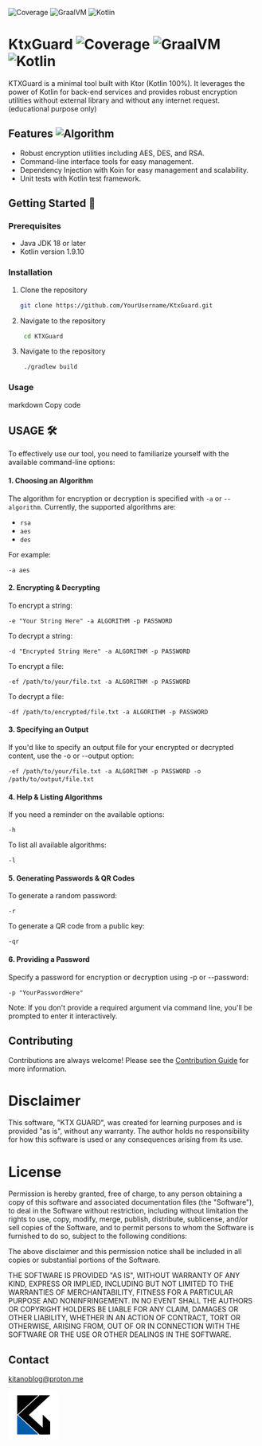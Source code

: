![Coverage](https://img.shields.io/badge/Coverage-77-green) ![GraalVM](https://img.shields.io/badge/GraalVM-21-blue) ![Kotlin](https://img.shields.io/badge/Kotlin-100-orange)

# KtxGuard ![Coverage](https://img.shields.io/badge/Coverage-85-green) ![GraalVM](https://img.shields.io/badge/GraalVM-21-blue) ![Kotlin](https://img.shields.io/badge/Kotlin-100-orange)

KTXGuard is a minimal tool built with Ktor (Kotlin 100%). It leverages the power of Kotlin for back-end services and provides robust encryption utilities without external library and without any internet request. (educational purpose only)


## Features    ![Algorithm](https://img.shields.io/badge/Algorithm-AES/DES/RSA-red)

* Robust encryption utilities including AES, DES, and RSA.
* Command-line interface tools for easy management.
* Dependency Injection with Koin for easy management and scalability.
* Unit tests with Kotlin test framework.

## Getting Started 🚀
### Prerequisites
* Java JDK 18 or later
* Kotlin version 1.9.10

### Installation
1. Clone the repository
   ```sh
   git clone https://github.com/YourUsername/KtxGuard.git
   ```

2. Navigate to the repository
   ```sh
	cd KTXGuard
    ```

3. Navigate to the repository
   ```sh
	./gradlew build
	```
### Usage

markdown
Copy code
## USAGE 🛠

To effectively use our tool, you need to familiarize yourself with the available command-line options:

#### 1. Choosing an Algorithm

The algorithm for encryption or decryption is specified with `-a` or `--algorithm`. Currently, the supported algorithms are:
- `rsa`
- `aes`
- `des`

For example:
```shell
-a aes
```

#### 2. Encrypting & Decrypting
To encrypt a string:

```shell
-e "Your String Here" -a ALGORITHM -p PASSWORD
```

To decrypt a string:

```shell
-d "Encrypted String Here" -a ALGORITHM -p PASSWORD
```

To encrypt a file:

```shell
-ef /path/to/your/file.txt -a ALGORITHM -p PASSWORD
```

To decrypt a file:

```shell
-df /path/to/encrypted/file.txt -a ALGORITHM -p PASSWORD
```

#### 3. Specifying an Output
If you'd like to specify an output file for your encrypted or decrypted content, use the -o or --output option:

```shell
-ef /path/to/your/file.txt -a ALGORITHM -p PASSWORD -o /path/to/output/file.txt
```

#### 4. Help & Listing Algorithms
If you need a reminder on the available options:

```shell
-h
```

To list all available algorithms:

```shell
-l
```

#### 5. Generating Passwords & QR Codes
To generate a random password:

```shell
-r
```

To generate a QR code from a public key:

```shell
-qr
```

#### 6. Providing a Password
Specify a password for encryption or decryption using -p or --password:

```shell
-p "YourPasswordHere"
```

Note: If you don't provide a required argument via command line, you'll be prompted to enter it interactively.

## Contributing

Contributions are always welcome! Please see the [Contribution Guide](docs/CONTRIBUTION_GUIDE.md) for more information.

# Disclaimer

This software, "KTX GUARD", was created for learning purposes and is provided "as is", without any warranty. The author holds no responsibility for how this software is used or any consequences arising from its use.

# License

Permission is hereby granted, free of charge, to any person obtaining a copy of this software and associated documentation files (the "Software"), to deal in the Software without restriction, including without limitation the rights to use, copy, modify, merge, publish, distribute, sublicense, and/or sell copies of the Software, and to permit persons to whom the Software is furnished to do so, subject to the following conditions:

The above disclaimer and this permission notice shall be included in all copies or substantial portions of the Software.

THE SOFTWARE IS PROVIDED "AS IS", WITHOUT WARRANTY OF ANY KIND, EXPRESS OR IMPLIED, INCLUDING BUT NOT LIMITED TO THE WARRANTIES OF MERCHANTABILITY, FITNESS FOR A PARTICULAR PURPOSE AND NONINFRINGEMENT. IN NO EVENT SHALL THE AUTHORS OR COPYRIGHT HOLDERS BE LIABLE FOR ANY CLAIM, DAMAGES OR OTHER LIABILITY, WHETHER IN AN ACTION OF CONTRACT, TORT OR OTHERWISE, ARISING FROM, OUT OF OR IN CONNECTION WITH THE SOFTWARE OR THE USE OR OTHER DEALINGS IN THE SOFTWARE.


## Contact

[kitanoblog@proton.me](mailto:kitanoblog@proton.me)

<img src="docs/ktxguard.png" alt="logo_ktx_guard" width="100" height="100"/>
